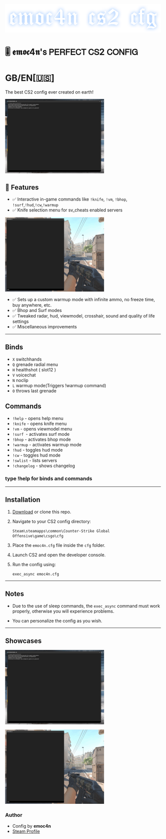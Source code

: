 
![Logo](logo.png)

    
# 🎚️ 𝖊𝖒𝖔𝖈4𝖓'𝗌 𝖯𝖤𝖱𝖥𝖤𝖢𝖳 𝖢𝖲2 𝖢𝖮𝖭𝖥𝖨𝖦 

# GB/EN[🇺🇸]

The best CS2 config ever created on  earth!

![ingame](ingame.gif?raw=true)

## 🚀 Features

- ✅ Interactive in-game commands like `!knife`, `!vm`, `!bhop`, `!surf`,`!hud`,`!cw`,`!warmup`
- ✅ Knife selection menu for sv_cheats enabled servers

![knifemenushowcase](knifeshowcase.gif?raw=true)

- ✅ Sets up a custom warmup mode with infinite ammo, no freeze time, buy anywhere, etc.
- ✅ Bhop and Surf modes
- ✅ Tweaked radar, hud, viewmodel, crosshair, sound and quality of life settings
- ✅ Miscellaneous improvements

---

## Binds
- `X` switchhands
- `Q` grenade radial menu
- `H` healthshot ( slot12 )
- `V` voicechat
- `N` noclip
- `L` warmup mode(Triggers !warmup command)
- `O` throws last grenade
## Commands 
- `!help` - opens help menu
- `!knife` - opens knife menu
- `!vm` - opens viewmodel menu
- `!surf `- activates surf mode
- `!bhop` - activates bhop mode
- `!warmup` - activates warmup mode
- `!hud` - toggles hud mode
- `!cw` - toggles hud mode
- `!swlist` - lists servers
- `!changelog` - shows changelog
 
### type !help for binds and commands

---

## Installation

1. [Download](https://github.com/emoc4n/emoc4n-s-PERFECT-CS2-CONFIG/releases/download/release/emoc4n.cfg) or clone this repo.

2. Navigate to your CS2 config directory:
   ```
   Steam\steamapps\common\Counter-Strike Global Offensive\game\csgo\cfg
   ```

3. Place the `emoc4n.cfg` file inside the `cfg` folder.

4. Launch CS2 and open the developer console.

5. Run the config using:
   ```
   exec_async emoc4n.cfg
   ```

---

## Notes

- Due to the use of sleep commands, the `exec_async` command must work properly, otherwise you will experience problems.

- You can personalize the config as you wish.

---

## Showcases

![ingame](ingame.gif?raw=true)

![knifemenushowcase](knifeshowcase.gif?raw=true)

### Author

- Config by **emoc4n**  
- [Steam Profile](https://steamcommunity.com/profiles/76561198254200188)


